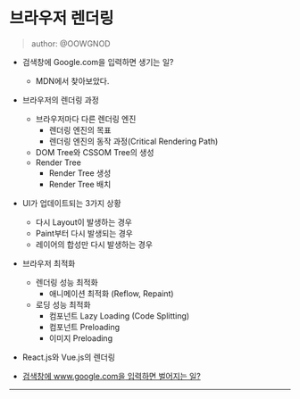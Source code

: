 # 브라우저 렌더링

> author: @OOWGNOD

- 검색창에 Google.com을 입력하면 생기는 일?
  - MDN에서 찾아보았다.
- 브라우저의 렌더링 과정
  - 브라우저마다 다른 렌더링 엔진
    - 렌더링 엔진의 목표
    - 렌더링 엔진의 동작 과정(Critical Rendering Path)
  - DOM Tree와 CSSOM Tree의 생성
  - Render Tree
    - Render Tree 생성
    - Render Tree 배치
- UI가 업데이트되는 3가지 상황
  - 다시 Layout이 발생하는 경우
  - Paint부터 다시 발생되는 경우
  - 레이어의 합성만 다시 발생하는 경우
- 브라우저 최적화
  - 렌더링 성능 최적화
    - 애니메이션 최적화 (Reflow, Repaint)
  - 로딩 성능 최적화
    - 컴포넌트 Lazy Loading (Code Splitting)
    - 컴포넌트 Preloading
    - 이미지 Preloading
- React.js와 Vue.js의 렌더링


- [검색창에 www.google.com을 입력하면 벌어지는 일?](https://devdongwoo.notion.site/8eee59ab638e4dbbb7ca175bc7aa0752?pvs=4)


---
